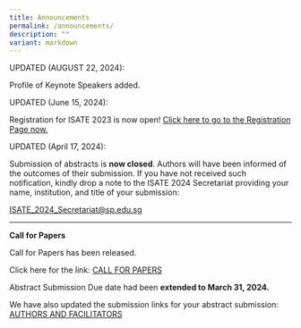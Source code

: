 ```yaml
---
title: Announcements
permalink: /announcements/
description: ""
variant: markdown
---
```

UPDATED (AUGUST 22, 2024):

Profile of Keynote Speakers added.

UPDATED (June 15, 2024):

Registration for ISATE 2023 is now open!  <a href="/registration/">Click here to go to the Registration Page now.</a>


UPDATED (April 17, 2024):

Submission of abstracts is **now closed**. Authors will have been informed of the outcomes of their submission. If you have not received such notification, kindly drop a note to the ISATE 2024 Secretariat providing your name, institution, and title of your submission:

<a href="mailto:ISATE_2024_Secretariat@sp.edu.sg">ISATE_2024_Secretariat@sp.edu.sg</a>

<hr>

**Call for Papers**

Call for Papers has been released.
	 
Click here for the link: [CALL FOR PAPERS](/callforpapers/)

Abstract Submission Due date had been **extended to March 31, 2024.**

We have also updated the submission links for your abstract submission: [AUTHORS AND FACILITATORS](/authorsandfacilitators/)